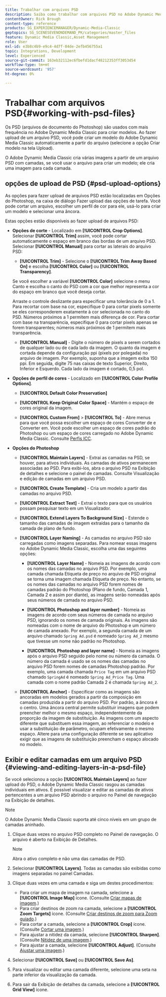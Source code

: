 ```yaml
---
title: Trabalhar com arquivos PSD
description: Saiba como trabalhar com arquivos PSD no Adobe Dynamic Media Classic.
contentOwner: Rick Brough
content-type: reference
products: SG_EXPERIENCEMANAGER/Dynamic-Media-Classic
geptopics: SG_SCENESEVENONDEMAND_PK/categories/master_files
feature: Dynamic Media Classic,Asset Management
role: User
exl-id: e3b8c4b9-e9c4-4d7f-84de-2efb456755a1
topic: Integrations, Development
level: Experienced
source-git-commit: 163eb32112ec6fbefd1dacf48212353ff3053d54
workflow-type: tm+mt
source-wordcount: '957'
ht-degree: 0%

---
```


# Trabalhar com arquivos PSD{#working-with-psd-files}

<!--   USED TO BE AN OPTION UNDER COLOR PROFILE OPTIONS * **Convert To sRGB (default)** - Converts to sRGB (Standard Red Green Blue). sRGB is the recommended color space for displaying images on web pages. -->

Os PSD (arquivos de documento do Photoshop) são usados com mais frequência no Adobe Dynamic Media Classic para criar modelos. Ao fazer upload de um arquivo PSD, você pode criar um modelo do Adobe Dynamic Media Classic automaticamente a partir do arquivo (selecione a opção Criar modelo na tela Upload).

O Adobe Dynamic Media Classic cria várias imagens a partir de um arquivo PSD com camadas, se você usar o arquivo para criar um modelo; ele cria uma imagem para cada camada.

## opções de upload de PSD {#psd-upload-options}

As opções para fazer upload de arquivos PSD estão localizadas em Opções do Photoshop, na caixa de diálogo Fazer upload das opções de tarefa. Você pode cortar um arquivo, escolher um perfil de cor para ele, usá-lo para criar um modelo e selecionar uma âncora.

Estas opções estão disponíveis ao fazer upload de arquivos PSD:

* **Opções de corte** - Localizado em **[!UICONTROL Crop Options]**. Selecionar **[!UICONTROL Trim]** assim, você pode cortar automaticamente o espaço em branco das bordas de um arquivo PSD. Selecionar **[!UICONTROL Manual]** para cortar as laterais do arquivo PSD:

   * **[!UICONTROL Trim]** - Selecione o **[!UICONTROL Trim Away Based On]** e escolha **[!UICONTROL Color]** ou **[!UICONTROL Transparency]**.

  Se você escolher a variável **[!UICONTROL Color]** selecione o menu Canto e escolha o canto do PSD com a cor que melhor representa a cor do espaço em branco que você deseja cortar.

  Arraste o controle deslizante para especificar uma tolerância de 0 a 1. Para recortar com base na cor, especifique 0 para cortar pixels somente se eles corresponderem exatamente à cor selecionada no canto do PSD. Números próximos a 1 permitem mais diferença de cor. Para cortar com base na transparência, especifique 0 para cortar pixels apenas se forem transparentes; números mais próximos de 1 permitem mais transparência.

   * **[!UICONTROL Manual]** - Digite o número de pixels a serem cortados de qualquer lado ou de cada lado da imagem. O quanto da imagem é cortada depende da configuração ppi (pixels por polegada) no arquivo de imagem. Por exemplo, suponha que a imagem exiba 150 ppi. Em seguida, digite 75 nas caixas de texto Superior, Direito, Inferior e Esquerdo. Cada lado da imagem é cortado, 0,5 pol.

* **Opções de perfil de cores** - Localizado em **[!UICONTROL Color Profile Options]**.

   * **[!UICONTROL Default Color Preservation]**

   * **[!UICONTROL Keep Original Color Space]** - Mantém o espaço de cores original da imagem.

   * **[!UICONTROL Custom From]** > **[!UICONTROL To]** - Abre menus para que você possa escolher um espaço de cores Converter de e Converter em. Você pode escolher um espaço de cores padrão do Photoshop ou um espaço de cores carregado no Adobe Dynamic Media Classic. Consulte [Perfis ICC](/help/using/icc-profiles.md).

* **Opções do Photoshop**

   * **[!UICONTROL Maintain Layers]** - Extrai as camadas na PSD, se houver, para ativos individuais. As camadas de ativos permanecem associadas ao PSD. Para exibi-los, abra o arquivo PSD na Exibição de detalhes e selecione o painel de camadas. Consulte Visualização e edição de camadas em um arquivo PSD.

   * **[!UICONTROL Create Template]** - Cria um modelo a partir das camadas no arquivo PSD.

   * **[!UICONTROL Extract Text]** - Extrai o texto para que os usuários possam pesquisar texto em um Visualizador.

   * **[!UICONTROL Extend Layers To Background Size]** - Estende o tamanho das camadas de imagem extraídas para o tamanho da camada de plano de fundo.

   * **[!UICONTROL Layer Naming]** - As camadas no arquivo PSD são carregadas como imagens separadas. Para nomear essas imagens no Adobe Dynamic Media Classic, escolha uma das seguintes opções:

      * **[!UICONTROL Layer Name]** - Nomeia as imagens de acordo com os nomes das camadas no arquivo PSD. Por exemplo, uma camada chamada Etiqueta de preço no arquivo de PSD original se torna uma imagem chamada Etiqueta de preço. No entanto, se os nomes das camadas no arquivo PSD forem nomes de camadas padrão do Photoshop (Plano de fundo, Camada 1, Camada 2 e assim por diante), as imagens serão nomeadas após seus números de camada no arquivo PSD. <!-- not their default layer names -->

      * **[!UICONTROL Photoshop and layer number]** - Nomeia as imagens de acordo com seus números de camada no arquivo PSD, ignorando os nomes de camada originais. As imagens são nomeadas com o nome de arquivo do Photoshop e um número de camada anexado. Por exemplo, a segunda camada de um arquivo chamado `Spring Ad.psd` é nomeado `Spring Ad_2` mesmo que tivesse um nome não padrão no Photoshop.

      * **[!UICONTROL Photoshop and layer name]** - Nomeia as imagens após o arquivo PSD seguido pelo nome ou número da camada. O número da camada é usado se os nomes das camadas no arquivo PSD forem nomes de camadas Photoshop padrão. Por exemplo, uma camada chamada `Price Tag` em um arquivo PSD chamado `SpringAd` é nomeado `Spring Ad_Price Tag`. Uma camada com o nome padrão Camada 2 é chamada `Spring Ad_2`.

   * **[!UICONTROL Anchor]** - Especificar como as imagens são ancoradas em modelos gerados a partir da composição em camadas produzida a partir do arquivo PSD. Por padrão, a âncora é o centro. Uma âncora central permite substituir imagens que podem preencher melhor o mesmo espaço, independentemente da proporção da imagem de substituição. As imagens com um aspecto diferente que substituem essa imagem, ao referenciar o modelo e usar a substituição de parâmetro, ocupam efetivamente o mesmo espaço. Altere para uma configuração diferente se seu aplicativo exigir que as imagens de substituição preencham o espaço alocado no modelo.

## Exibir e editar camadas em um arquivo PSD {#viewing-and-editing-layers-in-a-psd-file}

Se você selecionou a opção **[!UICONTROL Maintain Layers]** ao fazer upload do PSD, o Adobe Dynamic Media Classic rasgou as camadas individuais em ativos. É possível visualizar e editar as camadas de ativos pertencentes a um arquivo PSD abrindo o arquivo no Painel de navegação na Exibição de detalhes.

>[!NOTE]
>
>O Adobe Dynamic Media Classic suporta até cinco níveis em um grupo de camadas aninhado.

1. Clique duas vezes no arquivo PSD completo no Painel de navegação. O arquivo é aberto na Exibição de Detalhes.

   >[!NOTE]
   >
   >Abra o ativo completo e não uma das camadas de PSD.

1. Selecionar **[!UICONTROL Layers]**. Todas as camadas são exibidas como imagens separadas no painel Camadas.
1. Clique duas vezes em uma camada e siga um destes procedimentos:

   * Para criar um mapa de imagem na camada, selecione a **[!UICONTROL Image Map]** ícone. (Consulte [Criar mapas de imagem](creating-image-maps.md#creating_image_maps).)
   * Para criar destinos de zoom na camada, selecione a **[!UICONTROL Zoom Targets]** ícone. (Consulte [Criar destinos de zoom para Zoom guiado](creating-zoom-targets-guided-zoom.md#creating_zoom_targets_for_guided_zoom).)
   * Para cortar a camada, selecione a **[!UICONTROL Crop]** ícone. (Consulte [Cortar uma imagem](cropping-image.md#cropping_an_image).)
   * Para ajustar a nitidez da camada, selecione **[!UICONTROL Sharpen]**. (Consulte [Nitidez de uma imagem](sharpening-image.md#sharpening_an_image).)
   * Para ajustar a camada, selecione **[!UICONTROL Adjust]**. (Consulte [Ajustar uma imagem](adjusting-image.md#adjusting_an_image).)

1. Selecionar **[!UICONTROL Save]** ou **[!UICONTROL Save As]**.
1. Para visualizar ou editar uma camada diferente, selecione uma seta na parte inferior da visualização da camada.
1. Para sair da Exibição de detalhes da camada, selecione a **[!UICONTROL Grid View]** ícone.
